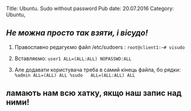 Title: Ubuntu. Sudo without password
Pub date: 20.07.2016
Category: Ubuntu, 

_Не можна просто так взяти, і вісудо!_
-----
1. Православно редагуємо файл /etc/sudoers :
`root@client1:~# visudo`

2. Вставляємо:
`user1 ALL=(ALL:ALL) NOPASSWD:ALL`

3. Але додавати користувача треба в самий кінець файла, бо рядки:
`%admin ALL=(ALL) ALL
%sudo   ALL=(ALL:ALL) ALL`

ламають нам всю хатку, якщо наш запис над ними!
-----